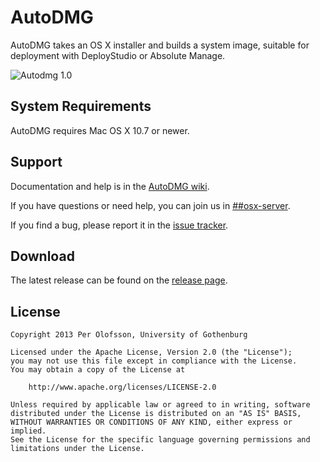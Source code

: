 AutoDMG
=======

AutoDMG takes an OS X installer and builds a system image, suitable for deployment with DeployStudio or Absolute Manage.

![Autodmg 1.0](http://magervalp.github.io/images/AutoDMG-1.0.png)


System Requirements
-------------------

AutoDMG requires Mac OS X 10.7 or newer.


Support
-------

Documentation and help is in the [AutoDMG wiki](https://github.com/MagerValp/AutoDMG/wiki).

If you have questions or need help, you can join us in [##osx-server](http://webchat.freenode.net/?channels=##osx-server).

If you find a bug, please report it in the [issue tracker](https://github.com/MagerValp/AutoDMG/issues).


Download
--------

The latest release can be found on the [release page](https://github.com/MagerValp/AutoDMG/releases).


License
-------

    Copyright 2013 Per Olofsson, University of Gothenburg
    
    Licensed under the Apache License, Version 2.0 (the "License");
    you may not use this file except in compliance with the License.
    You may obtain a copy of the License at
    
        http://www.apache.org/licenses/LICENSE-2.0
    
    Unless required by applicable law or agreed to in writing, software
    distributed under the License is distributed on an "AS IS" BASIS,
    WITHOUT WARRANTIES OR CONDITIONS OF ANY KIND, either express or implied.
    See the License for the specific language governing permissions and
    limitations under the License.
